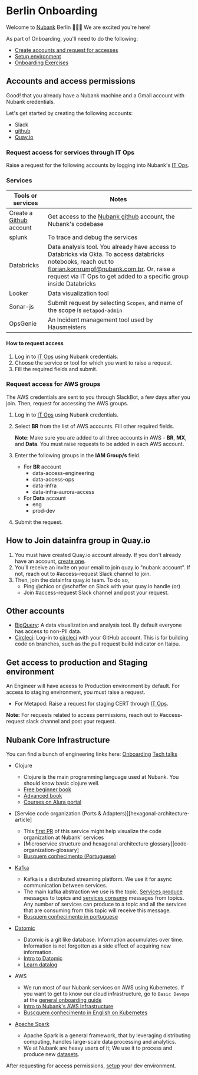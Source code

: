 # Berlin Onboarding

Welcome to [Nubank](https://nubank.com.br/) Berlin :tada:🇩🇪  We are excited you're here!

As part of Onboarding, you'll need to do the following:

* [Create accounts and request for accesses](#accounts-and-access-permissions)
* [Setup environment](setup.md)
* [Onboarding Exercises](setup.md)

## Accounts and access permissions

Good! that you already have a Nubank machine and a Gmail account with Nubank credentials.

Let's get started by creating the following accounts:

* Slack
* [github](https://github.com/)
* [Quay.io](https://quay.io/)

### Request access for services through IT Ops

Raise a request for the following accounts by logging into Nubank's [IT Ops](https://nu-itops.atlassian.net/servicedesk/customer/user/login).

### Services

|Tools or services|Notes|
|----------------|---------|
|Create a [Github](https://github.com/) account|Get access to the [Nubank github](https://github.com/nubank/) account, the Nubank's codebase|
|splunk|To trace and debug the services|
|Databricks|Data analysis tool. You already have access to Databricks via Okta. To access databricks notebooks, reach out to florian.kornrumpf@nubank.com.br. Or, raise a request via IT Ops to get added to a specific group inside Databricks|
|Looker|Data visualization tool|
|Sonar-js|Submit request by selecting `Scopes`, and name of the scope is `metapod-admin`|
|OpsGenie|An Incident management tool used by Hausmeisters|

#### How to request access

1. Log in to [IT Ops](https://nu-itops.atlassian.net/servicedesk/customer/user/login) using Nubank credentials.
1. Choose the service or tool for which you want to raise a request.
1. Fill the required fields and submit.

### Request access for AWS groups

The AWS credentials are sent to you through SlackBot, a few days after you join. Then, request for accessing the AWS groups.

1. Log in to [IT Ops](https://nu-itops.atlassian.net/servicedesk/customer/user/login) using Nubank credentials.
1. Select **BR** from the list of AWS accounts. Fill other required fields.

   **Note**: Make sure you are added to all three accounts in AWS - **BR**, **MX**, and **Data**. You must raise requests to be added in each AWS account.
1. Enter the following groups in the **IAM Group/s** field.
    * For **BR** account
        * data-access-engineering
        * data-access-ops
        * data-infra
        * data-infra-aurora-access
    * For **Data** account
        * eng
        * prod-dev
1. Submit the request.

## How to Join datainfra group in Quay.io

1. You must have created Quay.io account already. If you don't already have an account, [create one](https://quay.io/).
1. You'll receive an invite on your email to join quay.io "nubank account". If not, reach out to #access-request Slack channel to join.
1. Then, join the datainfra quay.io team. To do so,
      * Ping @chico or @schaffer on Slack with your quay.io handle (or)
      * Join #access-request Slack channel and post your request.

## Other accounts

* [BigQuery](https://wiki.nubank.com.br/index.php/BigQuery): A data visualization and analysis tool. By default everyone has access to non-PII data.
* [Circleci](https://circleci.com): Log-in to [circleci](https://circleci.com) with your GitHub account.
  This is for building code on branches, such as the pull request
  build indicator on Itaipu.

## Get access to production and Staging environment

An Engineer will have aceess to Production environment by default. For access to staging environment, you must raise a request.

* For Metapod: Raise a request for staging CERT through [IT Ops](https://nu-itops.atlassian.net/servicedesk/customer/user/login).

 **Note:** For requests related to access permissions, reach out to #access-request slack channel and post your request.

## Nubank Core Infrastructure

You can find a bunch of engineering links here:  [Onboarding](https://wiki.nubank.com.br/index.php/Engineering_Chapter/Onboarding)
[Tech talks](https://wiki.nubank.com.br/index.php/Busquem_Conhecimento3)

* Clojure
  * Clojure is the main programming language used at Nubank. You should know basic clojure well.
  * [Free beginner book](https://www.braveclojure.com/clojure-for-the-brave-and-true/)
  * [Advanced book](https://pragprog.com/book/vmclojeco/clojure-applied)
  * [Courses on Alura portal](https://courses.alura.online/loginForm?urlAfterLogin=/loginForm)
* [Service code organization (Ports & Adapters)][hexagonal-architecture-article]
  * This [first PR](https://github.com/nubank/savings-accounts/pull/1/files?diff=unified) of this service might help visualize the code organization at Nubank' services
  * [Microservice structure and hexagonal architecture glossary][code-organization-glossary]
  * [Busquem conhecimento (Portuguese)](https://wiki.nubank.cofeedbacksm.br/index.php/Busquem_Conhecimento#Ports_.26_Adapters)
* [Kafka](http://kafka.apache.org/intro)
  * Kafka is a distributed streaming platform. We use it for async communication between services.
  * The main kafka abstraction we use is the topic. [Services produce](https://github.com/nubank/bleach/blob/master/src/bleach/diplomat/producer.clj) messages to topics and [services consume](https://github.com/nubank/bleach/blob/master/src/bleach/diplomat/consumer.clj) messages from topics. Any number of services can produce to a topic and all the services that are consuming from this topic will receive this message.
  * [Busquem conhecimento in portuguese](https://wiki.nubank.com.br/index.php/Busquem_Conhecimento#Kafka)
* [Datomic](http://docs.datomic.com/tutorial.html)
  * Datomic is a git like database. Information accumulates over time. Information is not forgotten as a side effect of acquiring new information.
  * [Intro to Datomic](https://www.youtube.com/watch?v=RKcqYZZ9RDY)
  * [Learn datalog](http://www.learndatalogtoday.org/)

* AWS
  * We run most of our Nubank services on AWS using Kubernetes. If you want to get to know our cloud infrastructure, go to `Basic Devops` at the [general onboarding guide](https://docs.google.com/a/nubank.com.br/document/d/1x6soXtlFli-I6zaGyUI-oG3k87ASaICoqr698NhFwwQ/edit?usp=sharing)
  * [Intro to Nubank's AWS Infrastructure](https://wiki.nubank.com.br/index.php/Busquem_Conhecimento#Intro_to_Nubank.27s_AWS_Infrastructure)
  * [Buscquem conhecimento in English on Kubernetes](https://www.youtube.com/watch?v=93O8C4cKd1g)

* [Apache Spark](https://spark.apache.org/)
  * Apache Spark is a general framework, that by leveraging distributing computing, handles large-scale data processing and analytics.
  * We at Nubank are heavy users of it; We use it to process and produce new [datasets](https://github.com/nubank/data-platform-docs/blob/master/glossary.md#dataset).

After requesting for access permissions, [setup](setup.md) your dev environment.
